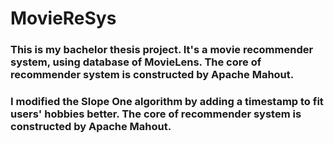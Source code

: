 # MovieReSys
### This is my bachelor thesis project. It's a movie recommender system, using database of MovieLens. The core of recommender system is constructed by Apache Mahout. 
### I modified the Slope One algorithm by adding a timestamp to fit users' hobbies better. The core of recommender system is constructed by Apache Mahout. 
